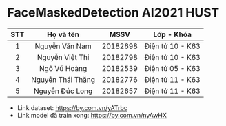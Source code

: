 # FaceMaskedDetection AI2021 HUST 

|  STT  |     Họ và tên      |    MSSV     |      Lớp - Khóa     |
|:-----:|:------------------:|:-----------:|:-------------------:|   
|  1    |  Nguyễn Văn Nam    |  20182698   |  Điện tử 10 - K63   |
|  2    |  Nguyễn Việt Thi   |  20182798   |  Điện tử 10 - K63   |
|  3    |  Ngô Vũ Hoàng      |  20182539   |  Điện tử 05 - K63   |
|  4    |  Nguyễn Thái Thăng |  20182776   |  Điện tử 11 - K63   |
|  5    |  Nguyễn Đức Long   |  20182657   |  Điện tử 11 - K63   |

* Link dataset: https://by.com.vn/yATrbc
* Link model đã train xong: https://by.com.vn/nyAwHX

